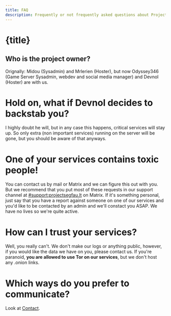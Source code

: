 ```yaml
---
title: FAQ
description: Frequently or not frequently asked questions about Project Segfault!
---
```


# {title}

## Who is the project owner?

Orignally: Midou (Sysadmin) and Mrlerien (Hoster), but now Odyssey346 (Game Server Sysadmin, webdev and social media manager) and Devnol (Hoster) are with us.

# Hold on, what if Devnol decides to backstab you?

I highly doubt he will, but in any case this happens, critical services will stay up. So only extra (non important services) running on the server will be gone, but you should be aware of that anyways.

# One of your services contains toxic people!

You can contact us by mail or Matrix and we can figure this out with you. But we recommend that you put most of these requests in our support channel at [#support:projectsegfau.lt](https://matrix.to/#/#support:projectsegfau.lt) on Matrix.
If it's something personal, just say that you have a report against someone on one of our services and you'd like to be contacted by an admin and we'll constact you ASAP. We have no lives so we're quite active.

# How can I trust your services?

Well, you really can't. We don't make our logs or anything public, however, if you would like the data we have on you, please contact us. If you're paranoid, **you are allowed to use Tor on our services**, but we don't host any .onion links.

# Which ways do you prefer to communicate?

Look at <a href="/contact">Contact</a>.
